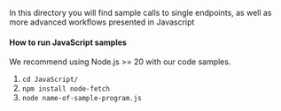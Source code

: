 In this directory you will find sample calls to single endpoints, as well
as more advanced workflows presented in Javascript

#### How to run JavaScript samples

We recommend using Node.js >= 20 with our code samples.

1. `cd JavaScript/`
2. `npm install node-fetch`
3. `node name-of-sample-program.js`
